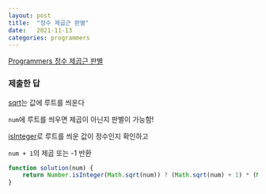 ```yaml
---
layout: post
title:  "정수 제곱근 판별"
date:   2021-11-13
categories: programmers
---
```

[Programmers 정수 제곱근 판별](https://programmers.co.kr/learn/courses/30/lessons/12934?language=javascript)

### 제출한 답

[sqrt](https://developer.mozilla.org/ko/docs/Web/JavaScript/Reference/Global_Objects/Math/sqrt)는 값에 루트를 씌운다

`num`에 루트를 씌우면 제곱이 아닌지 판별이 가능함!

[isInteger](https://developer.mozilla.org/ko/docs/Web/JavaScript/Reference/Global_Objects/Number/isInteger)로 루트를 씌운 값이 정수인지 확인하고

`num + 1`의 제곱 또는 -1 반환

```js
function solution(num) {
    return Number.isInteger(Math.sqrt(num)) ? (Math.sqrt(num) + 1) * (Math.sqrt(num) + 1) : -1;
}
```